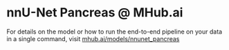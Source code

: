 # nnU-Net Pancreas @ MHub.ai

For details on the model or how to run the end-to-end pipeline on your data in a single command, visit [mhub.ai/models/nnunet_pancreas](https://mhub.ai/models/nnunet_pancreas)
